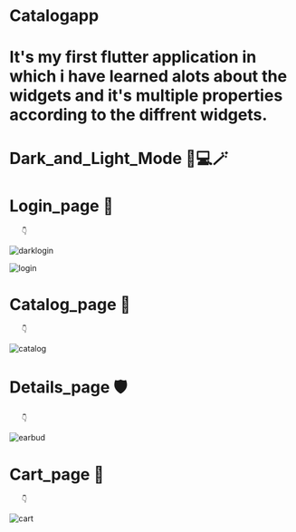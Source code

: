 # Catalogapp
# It's my first flutter application in which i have learned alots about the widgets and it's multiple properties according to the diffrent widgets.

# Dark_and_Light_Mode 🤞💻🪄

# Login_page 📄  
       👇
    
![darklogin](https://user-images.githubusercontent.com/105273927/185292804-b8920dc6-a13b-40d9-92e7-5b6a839ecfb1.png)

![login](https://user-images.githubusercontent.com/105273927/185292822-48ee573d-51a9-4e1c-94dc-bd5e9d01c066.png)
# Catalog_page 🤖
       👇

![catalog](https://user-images.githubusercontent.com/105273927/185292839-9ce926d8-260b-4154-89ee-72b483c59415.png)

# Details_page 🛡️
       👇
       
![earbud](https://user-images.githubusercontent.com/105273927/185292930-060a6b7f-cc85-46d8-b760-87e717267057.png)
# Cart_page 🛒

       👇

![cart](https://user-images.githubusercontent.com/105273927/185292947-4135b084-a468-424d-a626-b62cbf98fd92.png)
